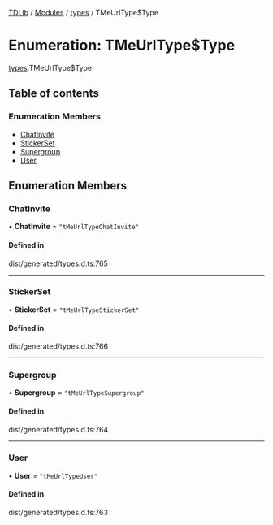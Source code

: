 [TDLib](../README.md) / [Modules](../modules.md) / [types](../modules/types.md) / TMeUrlType$Type

# Enumeration: TMeUrlType$Type

[types](../modules/types.md).TMeUrlType$Type

## Table of contents

### Enumeration Members

- [ChatInvite](types.TMeUrlType_Type.md#chatinvite)
- [StickerSet](types.TMeUrlType_Type.md#stickerset)
- [Supergroup](types.TMeUrlType_Type.md#supergroup)
- [User](types.TMeUrlType_Type.md#user)

## Enumeration Members

### ChatInvite

• **ChatInvite** = ``"tMeUrlTypeChatInvite"``

#### Defined in

dist/generated/types.d.ts:765

___

### StickerSet

• **StickerSet** = ``"tMeUrlTypeStickerSet"``

#### Defined in

dist/generated/types.d.ts:766

___

### Supergroup

• **Supergroup** = ``"tMeUrlTypeSupergroup"``

#### Defined in

dist/generated/types.d.ts:764

___

### User

• **User** = ``"tMeUrlTypeUser"``

#### Defined in

dist/generated/types.d.ts:763
